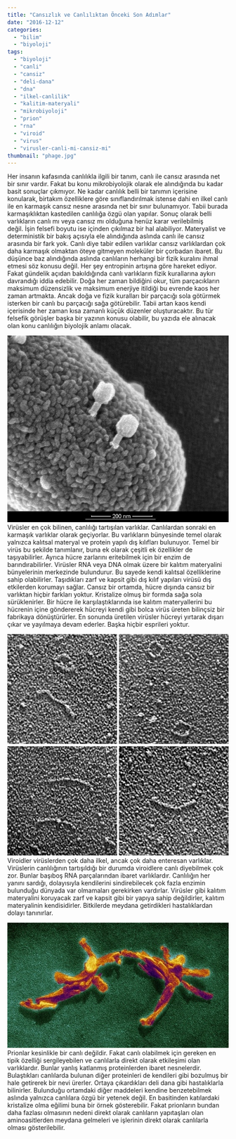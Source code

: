 ```yaml
---
title: "Cansızlık ve Canlılıktan Önceki Son Adımlar"
date: "2016-12-12"
categories: 
  - "bilim"
  - "biyoloji"
tags: 
  - "biyoloji"
  - "canli"
  - "cansiz"
  - "deli-dana"
  - "dna"
  - "ilkel-canlilik"
  - "kalitim-materyali"
  - "mikrobiyoloji"
  - "prion"
  - "rna"
  - "viroid"
  - "virus"
  - "virusler-canli-mi-cansiz-mi"
thumbnail: "phage.jpg"
---
```


Her insanın kafasında canlılıkla ilgili bir tanım, canlı ile cansız arasında net bir sınır vardır. Fakat bu konu mikrobiyolojik olarak ele alındığında bu kadar basit sonuçlar çıkmıyor. Ne kadar canlılık belli bir tanımın içerisine konularak, birtakım özelliklere göre sınıflandırılmak istense dahi en ilkel canlı ile en karmaşık cansız nesne arasında net bir sınır bulunamıyor. Tabii burada karmaşıklıktan kastedilen canlılığa özgü olan yapılar. Sonuç olarak belli varlıkların canlı mı veya cansız mı olduğuna henüz karar verilebilmiş değil. İşin felsefi boyutu ise içinden çıkılmaz bir hal alabiliyor. Materyalist ve deterministik bir bakış açısıyla ele alındığında aslında canlı ile cansız arasında bir fark yok. Canlı diye tabir edilen varlıklar cansız varlıklardan çok daha karmaşık olmaktan öteye gitmeyen moleküler bir çorbadan ibaret. Bu düşünce baz alındığında aslında canlıların herhangi bir fizik kuralını ihmal etmesi söz konusu değil. Her şey entropinin artışına göre hareket ediyor. Fakat gündelik açıdan bakıldığında canlı varlıkların fizik kurallarına aykırı davrandığı iddia edebilir. Doğa her zaman bildiğini okur, tüm parçacıkların maksimum düzensizlik ve maksimum enerjiye itildiği bu evrende kaos her zaman artmakta. Ancak doğa ve fizik kuralları bir parçacığı sola götürmek isterken bir canlı bu parçacığı sağa götürebilir. Tabii artan kaos kendi içerisinde her zaman kısa zamanlı küçük düzenler oluşturacaktır. Bu tür felsefik görüşler başka bir yazının konusu olabilir, bu yazıda ele alınacak olan konu canlılığın biyolojik anlamı olacak.

![](images/main-qimg-d161279b31bc425c2b56665b44b9f655-c.jpg)Virüsler en çok bilinen, canlılığı tartışılan varlıklar. Canlılardan sonraki en karmaşık varlıklar olarak geçiyorlar. Bu varlıkların bünyesinde temel olarak yalnızca kalıtsal materyal ve protein yapılı dış kılıfları bulunuyor. Temel bir virüs bu şekilde tanımlanır, buna ek olarak çeşitli ek özellikler de taşıyabilirler. Ayrıca hücre zarlarını eritebilmek için bir enzim de barındırabilirler. Virüsler RNA veya DNA olmak üzere bir kalıtım materyalini bünyelerinin merkezinde bulundurur. Bu sayede kendi kalıtsal özelliklerine sahip olabilirler. Taşıdıkları zarf ve kapsit gibi dış kılıf yapıları virüsü dış etkilerden korumayı sağlar. Cansız bir ortamda, hücre dışında cansız bir varlıktan hiçbir farkları yoktur. Kristalize olmuş bir formda sağa sola sürüklenirler. Bir hücre ile karşılaştıklarında ise kalıtım materyallerini bu hücrenin içine göndererek hücreyi kendi gibi bolca virüs üreten bilinçsiz bir fabrikaya dönüştürürler. En sonunda üretilen virüsler hücreyi yırtarak dışarı çıkar ve yayılmaya devam ederler. Başka hiçbir esprileri yoktur.

![Viroid](images/potato-spindle-tuber-viroid.jpg)Viroidler virüslerden çok daha ilkel, ancak çok daha enteresan varlıklar. Virüslerin canlılığının tartışıldığı bir durumda viroidlere canlı diyebilmek çok zor. Bunlar başıboş RNA parçalarından ibaret varlıklardır. Canlılığın her yanını sardığı, dolayısıyla kendilerini sindirebilecek çok fazla enzimin bulunduğu dünyada var olmamaları gerekirken vardırlar. Virüsler gibi kalıtım materyalini koruyacak zarf ve kapsit gibi bir yapıya sahip değildirler, kalıtım materyalinin kendisidirler. Bitkilerde meydana getirdikleri hastalıklardan dolayı tanınırlar.

![](images/tumblr_ml3gobAjZq1rlxtnvo1_540.jpg)Prionlar kesinlikle bir canlı değildir. Fakat canlı olabilmek için gereken en tipik özelliği sergileyebilen ve canlılarla direkt olarak etkileşimi olan varlıklardır. Bunlar yanlış katlanmış proteinlerden ibaret nesnelerdir. Bulaştıkları canlılarda bulunan diğer proteinleri de kendileri gibi bozulmuş bir hale getirerek bir nevi ürerler. Ortaya çıkardıkları deli dana gibi hastalıklarla bilinirler. Bulunduğu ortamdaki diğer maddeleri kendine benzetebilmek aslında yalnızca canlılara özgü bir yetenek değil. En basitinden katılardaki kristalize olma eğilimi buna bir örnek gösterebilir. Fakat prionların bundan daha fazlası olmasının nedeni direkt olarak canlıların yapıtaşları olan aminoasitlerden meydana gelmeleri ve işlerinin direkt olarak canlılarla olması gösterilebilir.
